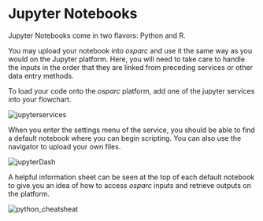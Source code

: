 # Jupyter Notebooks

Jupyter Notebooks come in two flavors: Python and R.

You may upload your notebook into *osparc* and use it the same way as you would on the Jupyter platform. Here, you will need to take care to handle the inputs in the order that they are linked from preceding services or other data entry methods.

To load your code onto the *osparc* platform, add one of the jupyter services into your flowchart.

![jupyterservices](https://user-images.githubusercontent.com/32800795/61639365-a20a4080-ac9b-11e9-9cc3-ef1db02fc6d6.JPG ':size=600%')

When you enter the settings menu of the service, you should be able to find a default notebook where you can begin scripting. You can also use the navigator to upload your own files.

![jupyterDash](https://user-images.githubusercontent.com/32800795/61639366-a2a2d700-ac9b-11e9-9776-af87c09ab18c.JPG)

A helpful information sheet can be seen at the top of each default notebook to give you an idea of how to access *osparc* inputs and retrieve outputs on the platform.

![python_cheatsheat](https://user-images.githubusercontent.com/32800795/61639364-a20a4080-ac9b-11e9-88f5-00f6ce2e1469.JPG)
